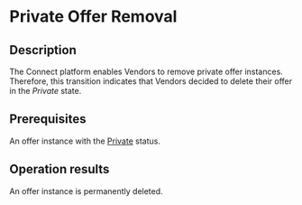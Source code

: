 # Private Offer Removal
## Description
The Connect platform enables Vendors to remove private offer instances. Therefore, this transition indicates that Vendors decided to delete their offer in the *Private* state.
## Prerequisites
An offer instance with the [Private](s-a-private.html) status.
## Operation results
An offer instance is permanently deleted.
